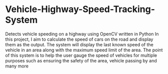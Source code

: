 # Vehicle-Highway-Speed-Tracking-System
Detects vehicle speeding on a highway using OpenCV written in Python
In this project, I aim to calculate the speed of cars on the road and display them as the output. The system will display the last known speed of the vehicle in an area along with the maximum speed limit of the area. The point of this system is to help the user gauge the speed of vehicles for multiple purposes such as ensuring the safety of the area, vehicle passing by and many more
